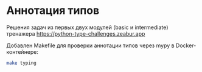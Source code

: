 # Аннотация типов

Решения задач из первых двух модулей (basic и intermediate) тренажера https://python-type-challenges.zeabur.app

Добавлен Makefile для проверки аннотации типов через mypy в Docker-контейнере:
```bash
make typing
```
